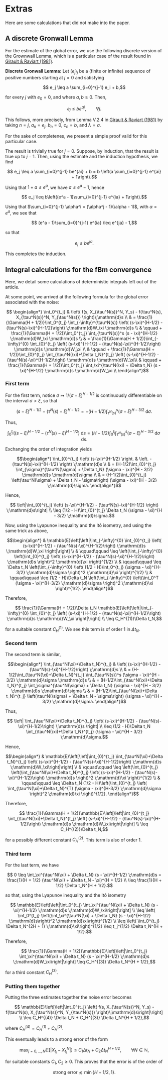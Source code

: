 # Extras

Here are some calculations that did not make into the paper.

## A discrete Gronwall Lemma

For the estimate of the global error, we use the following discrete version of the Grownwall Lemma, which is a particular case of the result found in [Girault & Raviart (1981)](https://link.springer.com/book/10.1007/BFb0063447).

**Discrete Gronwall Lemma:** Let $(e_j)_{j}$ be a (finite or infinite) sequence of positive numbers starting at $j=0$ and satisfying
```math
    e_j \leq a \sum_{i=0}^{j-1} e_i + b,
```
for every $j$ with $e_0 = 0$, and where $a, b \geq 0$. Then,
```math
    e_j \leq b e^{aj}, \qquad \forall j.
```

This follows, more precisely, from Lemma V.2.4 in [Girault & Raviart (1981)](https://link.springer.com/book/10.1007/BFb0063447) by taking $n = j$, $a_n = e_j$, $b_n = 0$, $c_n = b$, and $\lambda = a$.

For the sake of completenes, we present a simple proof valid for this particular case.
    
The result is trivially true for $j=0$. Suppose, by induction, that the result is true up to $j-1$. Then, using the estimate and the induction hypothesis, we find
```math
   e_j \leq a \sum_{i=0}^{j-1} be^{ai} + b = b \left(a \sum_{i=0}^{j-1} e^{ai} + 1\right).
```

Using that $1 + a \leq e^a$, we have $a \leq e^a - 1$, hence
```math
    e_j \leq b\left((e^a - 1)\sum_{i=0}^{j-1} e^{ia} + 1\right).
```

Using that $\sum_{i=0}^{j-1} \alpha^i = (\alpha^j - 1)(\alpha - 1)$, with $\alpha = e^a$, we see that
```math
    (e^a - 1)\sum_{i=0}^{j-1} e^{ia} \leq e^{ja} - 1,
```
so that
```math
    e_j \leq be^{ja}.
```
This completes the induction.

## Integral calculations for the fBm convergence

Here, we detail some calculations of deterministic integrals left out of the article.

At some point, we arrived at the following formula for the global error associated with the noise:

```math
    \begin{align*}
        \int_0^{t_j} & \left( f(s, X_{\tau^N(s)}^N, Y_s) - f(\tau^N(s), X_{\tau^N(s)}^N, Y_{\tau^N(s)}) \right)\;\mathrm{d}s \\
        & = \frac{1}{\Gamma(H + 1/2)}\int_0^{t_j} \int_{-\infty}^{\tau^N(s)} \left( (s-\xi)^{H-1/2} - (\tau^N(s)-\xi)^{H-1/2}\right) \;\mathrm{d}W_\xi \;\mathrm{d}s \\
        & \qquad + \frac{1}{\Gamma(H + 1/2)}\int_0^{t_j} \int_{\tau^N(s)}^s (s - \xi)^{H-1/2} \;\mathrm{d}W_\xi \;\mathrm{d}s \\
        & = \frac{1}{\Gamma(H + 1/2)}\int_{-\infty}^{0} \int_{0}^{t_j} \left( (s-\xi)^{H-1/2} - (\tau^N(s)-\xi)^{H-1/2}\right) \;\mathrm{d}s \;\mathrm{d}W_\xi \\
        & \qquad + \frac{1}{\Gamma(H + 1/2)}\int_{0}^{t_j} \int_{\tau^N(\xi)+\Delta t_N}^{t_j} \left( (s-\xi)^{H-1/2} - (\tau^N(s)-\xi)^{H-1/2}\right)  \;\mathrm{d}s \;\mathrm{d}W_\xi\\
        & \qquad + \frac{1}{\Gamma(H + 1/2)}\int_0^{t_j} \int_\xi^{\tau^N(\xi) + \Delta t_N} (s - \xi)^{H-1/2} \;\mathrm{d}s \;\mathrm{d}W_\xi \\
    \end{align*}
```

### First term

For the first term, notice $\sigma \mapsto 1/(\sigma - \xi)^{H-1/2}$ is continuously differentiable on the interval $\sigma > \xi$, so that
```math
    (s-\xi)^{H-1/2} - (\tau^N(s)-\xi)^{H-1/2} = - (H-1/2)\int_{\tau^N(s)}^s (\sigma - \xi)^{H - 3/2} \;\mathrm{d}\sigma.
```
Thus,
```math
    \int_{0}^{t_j} \left( (s-\xi)^{H-1/2} - (\tau^N(s)-\xi)^{H-1/2}\right) \;\mathrm{d}s = (H-1/2)\int_{0}^{t_j} \int_{\tau^N(s)}^s (\sigma - \xi)^{H - 3/2} \;\mathrm{d}\sigma \;\mathrm{d}s.
```
Exchanging the order of integration yields
```math
\begin{align*}
    \int_{0}^{t_j} \left( (s-\xi)^{H-1/2} \right. & \left. - (\tau^N(s)-\xi)^{H-1/2} \right) \;\mathrm{d}s \\
    & = (H-1/2)\int_{0}^{t_j} \int_{\sigma}^{\tau^N(\sigma) + \Delta t_N} (\sigma - \xi)^{H - 3/2} \;\mathrm{d}s \;\mathrm{d}\sigma \\
    & = (H-1/2)\int_{0}^{t_j} \left(\tau^N(\sigma) + \Delta t_N - \sigma\right) (\sigma - \xi)^{H - 3/2} \;\mathrm{d}\sigma.
\end{align*}
```
Hence,
```math
    \left|\int_{0}^{t_j} \left( (s-\xi)^{H-1/2} - (\tau^N(s)-\xi)^{H-1/2} \right) \;\mathrm{d}s\right| \\
    \leq (1/2 - H)\int_{0}^{t_j} \Delta t_N (\sigma - \xi)^{H - 3/2} \;\mathrm{d}\sigma.
```
Now, using the Lyapunov inequality and the Itô isometry, and using the same trick as above,

```math
\begin{align*}
    & \mathbb{E}\left[\left|\int_{-\infty}^{0} \int_{0}^{t_j} \left( (s-\xi)^{H-1/2} - (\tau^N(s)-\xi)^{H-1/2}\right) \;\mathrm{d}s \;\mathrm{d}W_\xi \right|\right] \\
    & \qquad\qquad \leq \left(\int_{-\infty}^{0} \left(\int_{0}^{t_j} \left( (s-\xi)^{H-1/2} - (\tau^N(s)-\xi)^{H-1/2}\right) \;\mathrm{d}s \right)^2 \;\mathrm{d}\xi \right)^{1/2} \\
    & \qquad\qquad \leq \Delta t_N \left(\int_{-\infty}^{0} \left( (1/2 - H)\int_0^{t_j} (\sigma - \xi)^{H-3/2} \;\mathrm{d}\sigma \right)^2 \;\mathrm{d}\xi \right)^{1/2} \\
    & \qquad\qquad \leq (1/2 - H)\Delta t_N \left(\int_{-\infty}^{0} \left(\int_0^T (\sigma - \xi)^{H-3/2} \;\mathrm{d}\sigma \right)^2 \;\mathrm{d}\xi \right)^{1/2}.
\end{align*}
```
Therefore,
```math
    \frac{1}{\Gamma(H + 1/2)}\Delta t_N \mathbb{E}\left[\left|\int_{-\infty}^{0} \int_{0}^{t_j} \left( (s-\xi)^{H-1/2} - (\tau^N(s)-\xi)^{H-1/2}\right) \;\mathrm{d}s \;\mathrm{d}W_\xi \right|\right] \\
    \leq C_H^{(1)}\Delta t_N,
```
for a suitable constant $C_H^{(1)}$. We see this term is of order 1 in $\Delta t_N.$

### Second term

The second term is similar,
```math
\begin{align*}
    \int_{\tau^N(\xi)+\Delta t_N}^{t_j} & \left( (s-\xi)^{H-1/2} - (\tau^N(s)-\xi)^{H-1/2}\right) \;\mathrm{d}s \\ 
    & = (H-1/2)\int_{\tau^N(\xi)+\Delta t_N}^{t_j} \int_{\tau^N(s)}^s (\sigma - \xi)^{H - 3/2} \;\mathrm{d}\sigma \;\mathrm{d}s \\
    & = (H-1/2)\int_{\tau^N(\xi)+\Delta t_N}^{t_j} \int_\sigma^{\tau^N(\sigma) + \Delta t_N} (\sigma - \xi)^{H - 3/2} \;\mathrm{d}s \;\mathrm{d}\sigma \\
    & = (H-1/2)\int_{\tau^N(\xi)+\Delta t_N}^{t_j} \left(\tau^N(\sigma) + \Delta t_N - \sigma\right) (\sigma - \xi)^{H - 3/2} \;\mathrm{d}\sigma.
\end{align*}
```
Thus,
```math
    \left| \int_{\tau^N(\xi)+\Delta t_N}^{t_j} \left( (s-\xi)^{H-1/2} - (\tau^N(s)-\xi)^{H-1/2}\right) \;\mathrm{d}s \right| \\
    \leq (1/2 - H)\Delta t_N \int_{\tau^N(\xi)+\Delta t_N}^{t_j} (\sigma - \xi)^{H - 3/2} \;\mathrm{d}\sigma.
```
Hence,
```math
\begin{align*}
    & \mathbb{E}\left[\left|\int_{0}^{t_j} \int_{\tau^N(\xi)+\Delta t_N}^{t_j} \left( (s-\xi)^{H-1/2} - (\tau^N(s)-\xi)^{H-1/2}\right) \;\mathrm{d}s \;\mathrm{d}W_\xi\right|\right] \\
    & \qquad\qquad \leq \left(\int_{0}^{t_j} \left(\int_{\tau^N(\xi)+\Delta t_N}^{t_j} \left( (s-\xi)^{H-1/2} - (\tau^N(s)-\xi)^{H-1/2}\right) \;\mathrm{d}s \right)^2 \;\mathrm{d}\xi \right)^{1/2} \\
    & \qquad\qquad \leq \Delta t_N (1/2 - H)\left(\int_{0}^{t_j} \left( \int_{\tau^N(\xi)+\Delta t_N}^{T} (\sigma - \xi)^{H-3/2} \;\mathrm{d}\sigma \right)^2 \;\mathrm{d}\xi \right)^{1/2}.
\end{align*}
```
Therefore,
```math
    \frac{1}{\Gamma(H + 1/2)}\mathbb{E}\left[\left|\int_{0}^{t_j} \int_{\tau^N(\xi)+\Delta t_N}^{t_j} \left( (s-\xi)^{H-1/2} - (\tau^N(s)-\xi)^{H-1/2}\right)  \;\mathrm{d}s \;\mathrm{d}W_\xi\right|\right] \\
    \leq C_H^{(2)}\Delta t_N,
```
for a possibly different constant $C_H^{(2)}$. This term is also of order 1.

### Third term

For the last term, we have
```math
    0 \leq \int_\xi^{\tau^N(\xi) + \Delta t_N} (s - \xi)^{H-1/2} \;\mathrm{d}s = \frac{1}{H + 1/2} (\tau^N(\xi) + \Delta t_N - \xi)^{H + 1/2} \\
    \leq \frac{1}{H + 1/2} \Delta t_N^{H + 1/2}.
```
so that, using the Lyapunov inequality and the Itô isometry
```math
    \mathbb{E}\left[\left|\int_0^{t_j} \int_\xi^{\tau^N(\xi) + \Delta t_N} (s - \xi)^{H-1/2} \;\mathrm{d}s \;\mathrm{d}W_\xi\right|\right] \\
    \leq \left( \int_0^{t_j} \left(\int_\xi^{\tau^N(\xi) + \Delta t_N} (s - \xi)^{H-1/2} \;\mathrm{d}s\right)^2 \;\mathrm{d}\xi\right)^{1/2} \\ 
    \leq \left( \int_0^{t_j} \Delta t_N^{2H + 1} \;\mathrm{d}\xi\right)^{1/2} \leq t_j^{1/2} \Delta t_N^{H + 1/2}.
```
Therefore,
```math
    \frac{1}{\Gamma(H + 1/2)}\mathbb{E}\left[\left|\int_0^{t_j} \int_\xi^{\tau^N(\xi) + \Delta t_N} (s - \xi)^{H-1/2} \;\mathrm{d}s \;\mathrm{d}W_\xi\right|\right] \leq C_H^{(3)} \Delta t_N^{H + 1/2},
```
for a third constant $C_H^{(3)}$.

### Putting them together

Putting the three estimates together the noise error becomes
```math
    \mathbb{E}\left[\left|\int_0^{t_j} \left( f(s, X_{\tau^N(s)}^N, Y_s) - f(\tau^N(s), X_{\tau^N(s)}^N, Y_{\tau^N(s)}) \right)\;\mathrm{d}s\right|\right] \\
    \leq C_H^{(4)} \Delta t_N + C_H^{(3)} \Delta t_N^{H + 1/2},
```
where $C_H^{(4)} = C_H^{(1)} + C_H^{(2)}$. 

This eventually leads to a strong error of the form
```math
\max_{j=0, \ldots, N}\mathbb{E}\left[ \left| X_{t_j} - X_{t_j}^N \right| \right] \leq C_1 \Delta t_N + C_2 \Delta t_N^{H + 1/2}, \qquad \forall N \in \mathbb{N},
```
for suitable constants $C_1, C_2\geq 0.$ This proves that the error is of the order of
```math
\textrm{strong error} \lesssim \min\{H + 1/2, 1\}.
```
